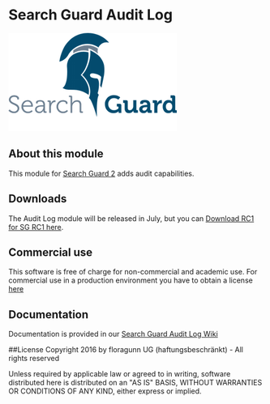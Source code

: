 # Search Guard Audit Log

![Logo](https://raw.githubusercontent.com/floragunncom/sg-assets/master/logo/sg_dlic_small.png) 

## About this module
This module for [Search Guard 2](https://github.com/floragunncom/search-guard) adds audit capabilities.

## Downloads

The Audit Log module will be released in July, but you can 
[Download RC1 for SG RC1 here](http://oss.sonatype.org/service/local/artifact/maven/content?c=jar-with-dependencies&r=releases&g=com.floragunn&a=dlic-search-guard-module-auditlog&v=2.3.3.0-rc1).

## Commercial use
This software is free of charge for non-commercial and academic use. For commercial use in a production environment you have to obtain a license [here](https://floragunn.com/searchguard/searchguard-license-support/) 

## Documentation
Documentation is provided in our [Search Guard Audit Log Wiki](https://github.com/floragunncom/search-guard-module-auditlog/wiki)

##License
Copyright 2016 by floragunn UG (haftungsbeschränkt) - All rights reserved 

Unless required by applicable law or agreed to in writing, software
distributed here is distributed on an "AS IS" BASIS,
WITHOUT WARRANTIES OR CONDITIONS OF ANY KIND, either express or implied.
